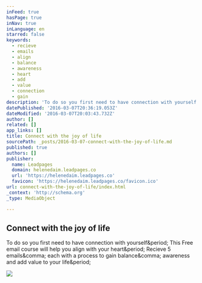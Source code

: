 ```yaml
---
inFeed: true
hasPage: true
inNav: true
inLanguage: en
starred: false
keywords:
  - recieve
  - emails
  - align
  - balance
  - awareness
  - heart
  - add
  - value
  - connection
  - gain
description: 'To do so you first need to have connection with yourself. This Free email course will help you align with your heart. Recieve 5 emails, each with a process to gain balance, awareness and add value to your life.'
datePublished: '2016-03-07T20:36:19.053Z'
dateModified: '2016-03-07T20:03:43.732Z'
author: []
related: []
app_links: []
title: Connect with the joy of life
sourcePath: _posts/2016-03-07-connect-with-the-joy-of-life.md
published: true
authors: []
publisher:
  name: Leadpages
  domain: helenedaim.leadpages.co
  url: 'https://helenedaim.leadpages.co'
  favicon: 'https://helenedaim.leadpages.co/favicon.ico'
url: connect-with-the-joy-of-life/index.html
_context: 'http://schema.org'
_type: MediaObject

---
```

<article style=""><h1>Connect with the joy of life</h1><p>To do so you first need to have connection with yourself&amp;period; This Free email course will help you align with your heart&amp;period; Recieve 5 emails&amp;comma; each with a process to gain balance&amp;comma; awareness and add value to your life&amp;period;</p><img src="https://lh3.googleusercontent.com/zfjod0rRRrqqIVCsHjGVeDqEkfItD6LYEhzR3Tk2AXD37QUpAQ0gKGJ8q-U0vwAwAtXCa1ImiBKt3HpxXJ1ahT0=s0" /></article>